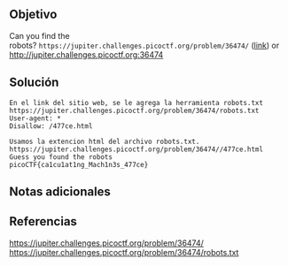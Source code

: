 ## Objetivo
Can you find the robots? `https://jupiter.challenges.picoctf.org/problem/36474/` ([link](https://jupiter.challenges.picoctf.org/problem/36474/)) or http://jupiter.challenges.picoctf.org:36474
## Solución 
```shell
En el link del sitio web, se le agrega la herramienta robots.txt
https://jupiter.challenges.picoctf.org/problem/36474/robots.txt
User-agent: *
Disallow: /477ce.html

Usamos la extencion html del archivo robots.txt.
https://jupiter.challenges.picoctf.org/problem/36474//477ce.html
Guess you found the robots  
picoCTF{ca1cu1at1ng_Mach1n3s_477ce}
```
## Notas adicionales
## Referencias
https://jupiter.challenges.picoctf.org/problem/36474/
https://jupiter.challenges.picoctf.org/problem/36474/robots.txt